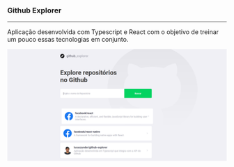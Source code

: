 ### Github Explorer

---

Aplicação desenvolvida com Typescript e React com o objetivo de treinar um pouco essas tecnologias em conjunto.



<img src="./src/assets/exemplo.png" title="" alt="exemplo.png" data-align="center">
